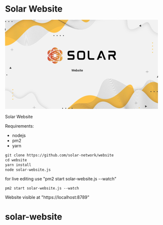 # Solar Website

<p align="center">
    <img src="./banner.jpg?sanitize=true" />
</p>

Solar Website 

Requirements:
- nodejs
- pm2
- yarn


```
git clone https://github.com/solar-network/website
cd website
yarn install
node solar-website.js
```

for live editing use "pm2 start solar-website.js --watch"

```
pm2 start solar-website.js --watch
```
Website visible at "https://localhost:8789"
# solar-website


